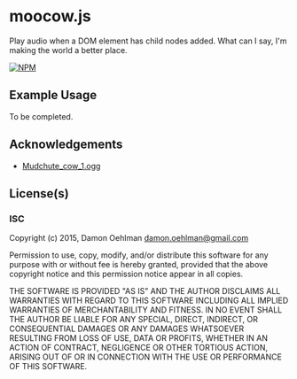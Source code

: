 # moocow.js

Play audio when a DOM element has child nodes added. What can I say, I'm
making the world a better place.


[![NPM](https://nodei.co/npm/moocow.png)](https://nodei.co/npm/moocow/)



## Example Usage

To be completed.

## Acknowledgements

- [Mudchute_cow_1.ogg](http://commons.wikimedia.org/wiki/File:Mudchute_cow_1.ogg)

## License(s)

### ISC

Copyright (c) 2015, Damon Oehlman <damon.oehlman@gmail.com>

Permission to use, copy, modify, and/or distribute this software for any
purpose with or without fee is hereby granted, provided that the above
copyright notice and this permission notice appear in all copies.

THE SOFTWARE IS PROVIDED "AS IS" AND THE AUTHOR DISCLAIMS ALL WARRANTIES WITH
REGARD TO THIS SOFTWARE INCLUDING ALL IMPLIED WARRANTIES OF MERCHANTABILITY
AND FITNESS. IN NO EVENT SHALL THE AUTHOR BE LIABLE FOR ANY SPECIAL, DIRECT,
INDIRECT, OR CONSEQUENTIAL DAMAGES OR ANY DAMAGES WHATSOEVER RESULTING FROM
LOSS OF USE, DATA OR PROFITS, WHETHER IN AN ACTION OF CONTRACT, NEGLIGENCE OR
OTHER TORTIOUS ACTION, ARISING OUT OF OR IN CONNECTION WITH THE USE OR
PERFORMANCE OF THIS SOFTWARE.
